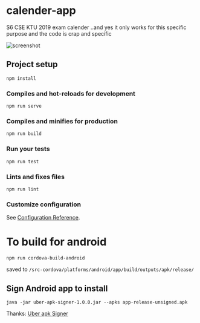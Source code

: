 # calender-app

S6 CSE KTU 2019 exam calender
..and yes it only works for this specific purpose and the code is crap and specific

![screenshot](https://i.imgur.com/yFSpagF.jpg)


## Project setup
```
npm install
```

### Compiles and hot-reloads for development
```
npm run serve
```

### Compiles and minifies for production
```
npm run build
```

### Run your tests
```
npm run test
```

### Lints and fixes files
```
npm run lint
```

### Customize configuration
See [Configuration Reference](https://cli.vuejs.org/config/).

# To build for android

```
npm run cordova-build-android
```

saved to `/src-cordova/platforms/android/app/build/outputs/apk/release/`

## Sign Android app to install

```
java -jar uber-apk-signer-1.0.0.jar --apks app-release-unsigned.apk 
```

Thanks: [Uber apk Signer](https://github.com/patrickfav/uber-apk-signer)
